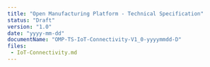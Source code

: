 ```yaml
---
title: "Open Manufacturing Platform - Technical Specification"
status: "Draft"
version: "1.0"
date: "yyyy-mm-dd"
documentName: "OMP-TS-IoT-Connectivity-V1_0-yyyymmdd-D"
files:
 - IoT-Connectivity.md
---
```

